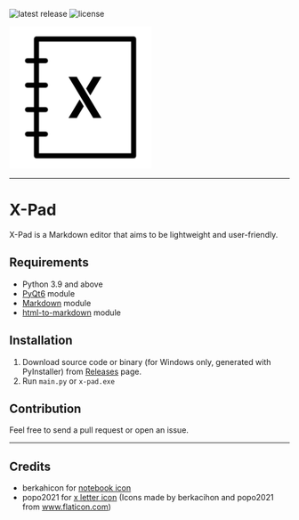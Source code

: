 ![latest release](https://img.shields.io/github/v/release/ygz213/X-Pad?style=flat-square "latest release")
![license](https://img.shields.io/github/license/ygz213/X-Pad?style=flat-square "license")

![](app/icons/icon.png)

---

# X-Pad

X-Pad is a Markdown editor that aims to be lightweight and user-friendly.

## Requirements

- Python 3.9 and above
- [PyQt6](https://pypi.org/project/PyQt6/) module
- [Markdown](https://pypi.org/project/Markdown/) module
- [html-to-markdown](https://pypi.org/project/html-to-markdown/) module

## Installation

1. Download source code or binary (for Windows only, generated with PyInstaller) from [Releases](https://github.com/ygz213/X-Pad/releases) page.
2. Run `main.py` or `x-pad.exe`

##  Contribution 

Feel free to send a pull request or open an issue.

---

## Credits

- berkahicon for [notebook icon](https://www.flaticon.com/free-icon/notebook_828368)
- popo2021 for [x letter icon](https://www.flaticon.com/free-icon/letter-x_8207032) (Icons made by berkacihon and popo2021 from www.flaticon.com)